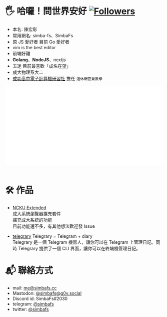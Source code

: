 # 🖐️ 哈囉！問世界安好  [![Followers](https://img.shields.io/github/followers/simbafs?style=flat-square)](https://github.com/simbafs)  
- 本名: 陳宏彰
- 常用網名: simba-fs、SimbaFs
- 原 JS 愛好者 目前 Go 愛好者
- vim is the best editor
- 前端好難
- **Golang**、**NodeJS**、nextjs
- 五迷 目前最喜歡「成名在望」
- 成大物理系大二
- [成功高中電子計算機研習社](https://ckcsc.net) 擔任 `退休網管兼教學`

<img src="./test.svg"/>

<div align="center">
<img src="https://raw.githubusercontent.com/simbafs/simbafs/master/profile-summary-card-output/solarized/0-profile-details.svg" alt="">
<img src="https://raw.githubusercontent.com/simbafs/simbafs/master/profile-summary-card-output/solarized/3-stats.svg" alt="">
<img src="https://raw.githubusercontent.com/simbafs/simbafs/master/profile-summary-card-output/solarized/2-most-commit-language.svg" alt="">
</div>

# 🛠 作品
- [NCKU Extended](https://github.com/simbafs/ncku-extended)  
成大系統瀏覽器擴充套件  
擴充成大系統的功能  
目前功能還不多，有其他想法歡迎發 Issue  

- [telegrary](https://github.com/simbafs/telegrary)
Telegrary = Telegram + diary  
Telegrary 是一個 Telegram 機器人，讓你可以在 Telegram 上管理日記。同時 Telegrary 提供了一個 CLI 界面，讓你可以在終端機管理日記。

# 📬 聯絡方式
- mail: [me@simbafs.cc](mailto:me@simbafs.cc)
- Mastodon: <a rel="me" href="https://g0v.social/@simbafs">@simbafs@g0v.social</a>
- Discord id: SimbaFs#2030
- telegram: [@simbafs](https://t.me/simbafs)
- twitter: [@simbafs](https://twitter.com/simbafs)

